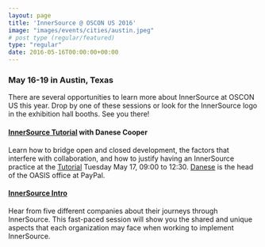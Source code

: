 ```yaml
---
layout: page
title: 'InnerSource @ OSCON US 2016'
image: "images/events/cities/austin.jpeg"
# post type (regular/featured)
type: "regular"
date: 2016-05-16T00:00:00+00:00
---
```


### May 16-19 in Austin, Texas

There are several opportunities to learn more about InnerSource at OSCON US this year. Drop by one of these sessions or look for the InnerSource logo in the exhibition hall booths. See you there!

#### [InnerSource Tutorial](http://conferences.oreilly.com/oscon/open-source-us/public/schedule/detail/50542) with Danese Cooper

Learn how to bridge open and closed development, the factors that interfere with collaboration, and how to justify having an InnerSource practice at the [Tutorial](http://conferences.oreilly.com/oscon/open-source-us/public/schedule/detail/50542) Tuesday May 17, 09:00 to 12:30. [Danese](http://danesecooper.blogs.com/divablog/) is the head of the OASIS office at PayPal.

#### [InnerSource Intro](http://conferences.oreilly.com/oscon/open-source-us/public/schedule/detail/49356)

Hear from five different companies about their journeys through InnerSource. This fast-paced session will show you the shared and unique aspects that each organization may face when working to implement InnerSource.